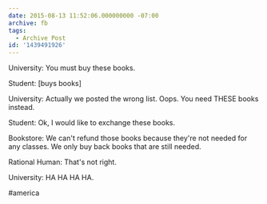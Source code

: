 ```yaml
---
date: 2015-08-13 11:52:06.000000000 -07:00
archive: fb
tags: 
  - Archive Post
id: '1439491926'
---
```


University: You must buy these books.

Student: [buys books]

University: Actually we posted the wrong list. Oops. You need THESE books instead.

Student: Ok, I would like to exchange these books.

Bookstore: We can't refund those books because they're not needed for any classes. We only buy back books that are still needed.

Rational Human: That's not right.

University: HA HA HA HA.

#america
